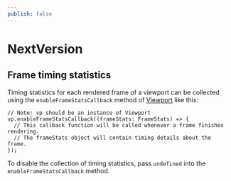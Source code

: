 ```yaml
---
publish: false
---
```

# NextVersion

## Frame timing statistics

Timing statistics for each rendered frame of a viewport can be collected using the `enableFrameStatsCallback` method of [Viewport]($frontend) like this:

```
// Note: vp should be an instance of Viewport
vp.enableFrameStatsCallback((frameStats: FrameStats) => {
  // This callback function will be called whenever a frame finishes rendering.
  // The frameStats object will contain timing details about the frame.
});
```

To disable the collection of timing statistics, pass `undefined` into the `enableFrameStatsCallback` method.
